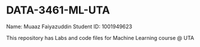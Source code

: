 # DATA-3461-ML-UTA
Name: Muaaz Faiyazuddin
Student ID: 1001949623


This repository has Labs and code files for Machine Learning course @ UTA
